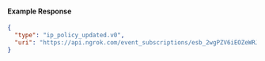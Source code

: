 <!-- Code generated for API Clients. DO NOT EDIT. -->

#### Example Response

```json
{
  "type": "ip_policy_updated.v0",
  "uri": "https://api.ngrok.com/event_subscriptions/esb_2wgPZV6iEOZeWRJSqIeDmQhpmoq/sources/ip_policy_updated.v0"
}
```
